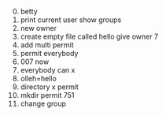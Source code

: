 0. betty
1. print current user
show groups
3. new owner
4. create empty file called hello
give owner 7
6. add multi permit
7. permit everybody
8. 007 now
9. everybody can x
10. olleh=hello
11. directory x permit
12. mkdir permit 751
13. change group
